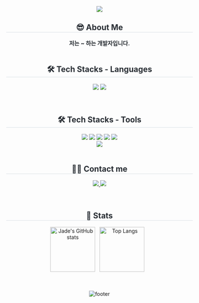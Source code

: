 <div align= "center">
    <img src="https://capsule-render.vercel.app/api?type=waving&color=0e0af5&height=180&text=Jade's%20Github&animation=fadeIn&fontColor=ffffff&fontSize=60" />
    </div>
    <div align= "center"> 
    <h2 style="border-bottom: 1px solid #d8dee4; color: #282d33;"> 😎 About Me </h2>  
    <div style="font-weight: 700; font-size: 15px; text-align: center; color: #282d33;"> 저는 ~ 하는 개발자입니다. </div> 
    </div>
    <br/>
    <div align= "center">
    <h2 style="border-bottom: 1px solid #d8dee4; color: #282d33;"> 🛠️ Tech Stacks - Languages </h2> 
    <div style="margin: 0 auto; text-align: center;" align= "center"> 
          <img src="https://img.shields.io/badge/Matlab-0076a8?style=for-the-badge&logo=Matlab&logoColor=white">
          <img src="https://img.shields.io/badge/Java-007396?style=for-the-badge&logo=Java&logoColor=white">
          </div>
    </div>
    <br/>
     <br/>
    <div align= "center">
    <h2 style="border-bottom: 1px solid #d8dee4; color: #282d33;"> 🛠️ Tech Stacks - Tools </h2> 
    <div style="margin: 0 auto; text-align: center;" align= "center"> <img src="https://img.shields.io/badge/Git-F05032?style=for-the-badge&logo=Git&logoColor=white">
          <img src="https://img.shields.io/badge/Github-181717?style=for-the-badge&logo=Github&logoColor=white">
          <img src="https://img.shields.io/badge/Linux-FCC624?style=for-the-badge&logo=Linux&logoColor=white">
          <img src="https://img.shields.io/badge/MariaDB-003545?style=for-the-badge&logo=MariaDB&logoColor=white">
          <img src="https://img.shields.io/badge/MySQL-4479A1?style=for-the-badge&logo=MySQL&logoColor=white"> <br/>
          <img src="https://img.shields.io/badge/Notion-000000?style=for-the-badge&logo=Notion&logoColor=white">
          </div>
    </div>
    <br/>
    <div align= "center">
    <h2 style="border-bottom: 1px solid #d8dee4; color: #282d33;"> 🧑‍💻 Contact me </h2> 
    <div align= "center"> <a href=https://www.notion.so/SW-4ae34aa17c0141928e7093192b9ecf8a?pvs=4> <img src="https://img.shields.io/badge/Notion-000000?style=for-the-badge&logo=Notion&logoColor=white&link=https://www.notion.so/SW-4ae34aa17c0141928e7093192b9ecf8a?pvs=4"> </a>
         <a href=mailto:mox9nox@gmail.com> <img src="https://img.shields.io/badge/Gmail-EA4335?style=for-the-badge&logo=Gmail&logoColor=white&link=mailto:mox9nox@gmail.com"> </a>
          </div>  <br> 
             </div>
             <br/>
    <div align= "center">  </div> 
    </div>
    <div align= "center"> 
    <h2 style="border-bottom: 1px solid #d8dee4; color: #282d33;"> 🏅 Stats </h2> <div align="center">
<div align="center">
  <img src="https://github-readme-stats.vercel.app/api?username=noctesilente&show_icons=true&locale=en&theme=blue_navy" alt="Jade's GitHub stats" style="height: 121px;" />&nbsp;&nbsp;
  <img src="https://github-readme-stats.vercel.app/api/top-langs?username=noctesilente&show_icons=true&locale=en&layout=compact&theme=shadow_discord_old_blurple" alt="Top Langs" style="height: 121px;" />
  &nbsp;&nbsp;
  

</div>
    </div>
    <br/>
    <br/>
    
![footer](https://capsule-render.vercel.app/api?type=waving&color=0e0af5&height=180&section=footer&text=&fontSize=100)
      

